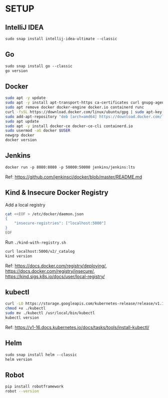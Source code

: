 # SETUP

## IntelliJ IDEA
```asp
sudo snap install intellij-idea-ultimate --classic
```

## Go
```asp
sudo snap install go --classic
go version
```

## Docker
```bash
sudo apt -y update
sudo apt -y install apt-transport-https ca-certificates curl gnupg-agent software-properties-common
sudo apt remove docker docker-engine docker.io containerd runc
curl -fsSL https://download.docker.com/linux/ubuntu/gpg | sudo apt-key add -
sudo add-apt-repository "deb [arch=amd64] https://download.docker.com/linux/ubuntu $(lsb_release -cs) stable"
sudo apt update
sudo apt -y install docker-ce docker-ce-cli containerd.io
sudo usermod -aG docker $USER
newgrp docker
docker version
```

## Jenkins
```asp
docker run -p 8080:8080 -p 50000:50000 jenkins/jenkins:lts
```
Ref: https://github.com/jenkinsci/docker/blob/master/README.md

## Kind & Insecure Docker Registry
Add a local registry 
```bash
cat <<EOF > /etc/docker/daemon.json
{
    "insecure-registries": ["localhost:5000"]
}
EOF
```


Run `./kind-with-registry.sh`

```bash
curl localhost:5000/v2/_catalog
kind version
```
Ref: https://docs.docker.com/registry/deploying/, 
https://docs.docker.com/registry/insecure/,
https://kind.sigs.k8s.io/docs/user/local-registry/

## kubectl
```bash
curl -LO https://storage.googleapis.com/kubernetes-release/release/v1.16.8/bin/linux/amd64/kubectl
chmod +x ./kubectl
sudo mv ./kubectl /usr/local/bin/kubectl
kubectl version
```
Ref: https://v1-16.docs.kubernetes.io/docs/tasks/tools/install-kubectl/

## Helm
```asp
sudo snap install helm --classic
helm version
```

## Robot
```bash
pip install robotframework
robot --version
```
